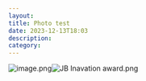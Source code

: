 ```yaml
---
layout: 
title: Photo test
date: 2023-12-13T18:03
description: 
category: 
---
```


![image.png](images/documentation/image.png)![JB Inavation award.png](/images/JB%20Inavation%20award.png)